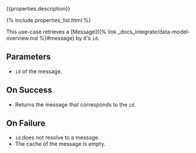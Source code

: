 {{properties.description}}

{% include properties_list.html %}

This use-case retrieves a [Message]({% link _docs_integrate/data-model-overview.md %}#message)
by it's `id`.

## Parameters

- `id` of the message.

## On Success

- Returns the message that corresponds to the `id`.

## On Failure

- `id` does not resolve to a message.
- The cache of the message is empty.
